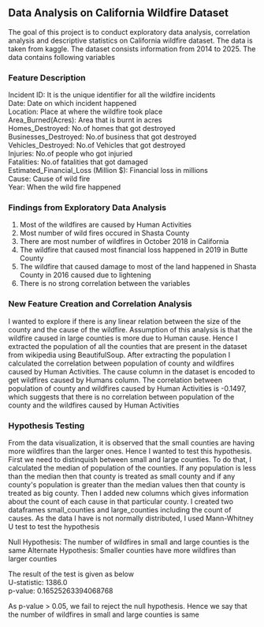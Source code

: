 ## Data Analysis on California Wildfire Dataset
The goal of this project is to conduct exploratory data analysis, correlation analysis and descriptive statistics on California wildfire dataset. The data is taken from kaggle.
The dataset consists information from 2014 to 2025. The data contains following variables
### Feature Description
Incident ID: It is the unique identifier for all the wildfire incidents <br/>
Date: Date on which incident happened <br/>
Location: Place at where the wildfire took place <br/>
Area_Burned(Acres): Area that is burnt in acres <br/>
Homes_Destroyed: No.of homes that got destroyed <br/>
Businesses_Destroyed: No.of business that got destroyed <br/>
Vehicles_Destroyed: No.of Vehicles that got destroyed <br/>
Injuries: No.of people who got injuried <br/>
Fatalities: No.of fatalities that got damaged <br/>
Estimated_Financial_Loss (Million $): Financial loss in millions <br/>
Cause: Cause of wild fire <br/>
Year: When the wild fire happened <br/>

### Findings from Exploratory Data Analysis <br/>
1. Most of the wildfires are caused by Human Activities
2. Most number of wild fires occured in Shasta County
3. There are most number of wildfires in October 2018 in California
4. The wildfire that caused most financial loss happened in 2019 in Butte County
5. The wildfire that caused damage to most of the land happened in Shasta County in 2016 caused due to lightening
6. There is no strong correlation between the variables

### New Feature Creation and Correlation Analysis <br/>
I wanted to explore if there is any linear relation between the size of the county and the cause of the wildfire. Assumption of this analysis is that the wildfire caused in large counties
is more due to Human cause. Hence I extracted the population of all the counties that are present in the dataset from wikipedia using BeautifulSoup. After extracting the 
population I calculated the correlation between population of county and wildfires caused by Human Activities. The cause column in the dataset is encoded to get wildfires caused
by Humans column. The correlation between population of county and wildfires caused by Human Activities is -0.1497, which suggests that there is no correlation between population 
of the county and the wildfires caused by Human Activities

### Hypothesis Testing <br/>
From the data visualization, it is observed that the small counties are having more wildfires than the larger ones. Hence I wanted to test this hypothesis. First we need to distinquish
between small and large counties. To do that, I calculated the median of population of the counties. If any population is less than the median then that county is treated as small county
and if any county's population is greater than the median values then that county is treated as big county. Then I added new columns which gives information about the count of 
each cause in that particular county. I created two dataframes small_counties and large_counties including the count of causes. As the data I have is not normally distributed, I
used Mann-Whitney U test to test the hypothesis <br/>

Null Hypothesis: The number of wildfires in small and large counties is the same
Alternate Hypothesis: Smaller counties have more wildfires than larger counties <br/>

The result of the test is given as below<br/>
U-statistic: 1386.0 <br/>
p-value: 0.16525263394068768 <br/>

As p-value > 0.05, we fail to reject the null hypothesis. Hence we say that the number of wildfires in small and large counties is same
